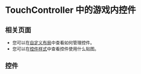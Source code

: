 # TouchController 中的游戏内控件

## 相关页面

- 您可以在[自定义布局](../GUI/设置界面/子页面/自定义布局.md)中查看如何管理控件。
- 您可以在[控件样式](../控件/控件样式.md)中查看控件使用什么贴图。

## 控件

### 